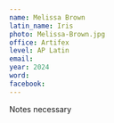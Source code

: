 ```yaml
---
name: Melissa Brown
latin_name: Iris
photo: Melissa-Brown.jpg
office: Artifex
level: AP Latin
email: 
year: 2024
word: 
facebook: 
---
```


Notes necessary